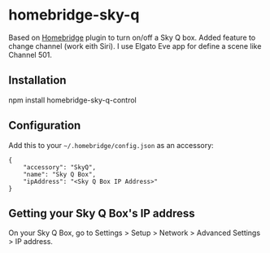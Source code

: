 # homebridge-sky-q

Based on [Homebridge](https://github.com/nfarina/homebridge) plugin to turn on/off a Sky Q box.
Added feature to change channel (work eith Siri). I use Elgato Eve app for define a scene like Channel 501.

## Installation

npm install homebridge-sky-q-control

## Configuration

Add this to your `~/.homebridge/config.json` as an accessory:
```
{
	"accessory": "SkyQ",
	"name": "Sky Q Box",
	"ipAddress": "<Sky Q Box IP Address>"
}
```

## Getting your Sky Q Box's IP address

On your Sky Q Box, go to Settings > Setup > Network > Advanced Settings > IP address.
